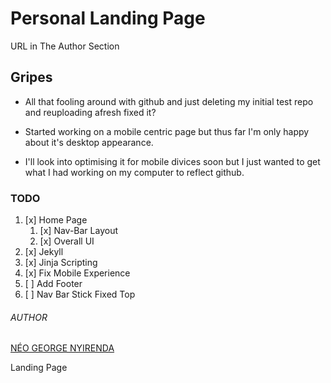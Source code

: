 # Personal Landing Page

URL in The Author Section

## Gripes

- All that fooling around with github and just deleting my initial test repo and reuploading afresh fixed it?

- Started working on a mobile centric page but thus far I'm only happy about it's desktop appearance.

- I'll look into optimising it for mobile divices soon but I just wanted to get what I had working on my computer to reflect github.

### TODO

1. [x] Home Page
   1. [x] Nav-Bar Layout
   2. [x] Overall UI
2. [x] Jekyll
3. [x] Jinja Scripting
4. [x] Fix Mobile Experience
5. [ ] Add Footer
6. [ ] Nav Bar Stick Fixed Top

###### AUTHOR

[NÉO GEORGE NYIRENDA](https://neonyirenda.github.io)

Landing Page
